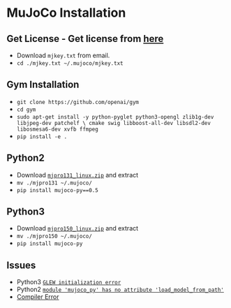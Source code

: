 # MuJoCo Installation 

## Get License - Get license from [here](https://www.roboti.us/license.html)
- Download `mjkey.txt` from email.
- `cd ./mjkey.txt ~/.mujoco/mjkey.txt`

## Gym Installation
- `git clone https://github.com/openai/gym`
- `cd gym`
- `sudo apt-get install -y python-pyglet python3-opengl zlib1g-dev libjpeg-dev patchelf \
        cmake swig libboost-all-dev libsdl2-dev libosmesa6-dev xvfb ffmpeg`
- `pip install -e .`

## Python2
- Download [`mjpro131_linux.zip`](https://www.roboti.us/download/mjpro131_linux.zip) and extract
- `mv ./mjpro131 ~/.mujoco/`
- `pip install mujoco-py==0.5`

## Python3
- Download [`mjpro150_linux.zip`](https://www.roboti.us/download/mjpro150_linux.zip) and extract
- `mv ./mjpro150 ~/.mujoco/`
- `pip install mujoco-py`

## Issues
- Python3 [`GLEW initialization error`](https://github.com/openai/mujoco-py/pull/145) 
- Python2 [`module 'mujoco_py' has no attribute 'load_model_from_path'`](https://github.com/openai/mujoco-py/issues/261)
- [Compiler Error](https://github.com/openai/mujoco-py/issues/180)

